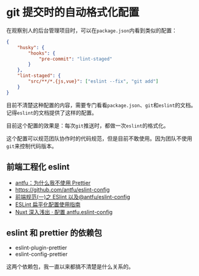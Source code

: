 # git 提交时的自动格式化配置

在观察别人的后台管理项目时，可以在`package.json`内看到类似的配置：

```json
{
	"husky": {
		"hooks": {
			"pre-commit": "lint-staged"
		}
	},
	"lint-staged": {
		"src/**/*.{js,vue}": ["eslint --fix", "git add"]
	}
}
```

目前不清楚这种配置的内容，需要专门看看`package.json`、`git`和`eslint`的文档。记得`eslint`的文档提供了这样的配置。

目前这个配置的效果是：每次`git`推送时，都做一次`eslint`的格式化。

这个配置可以规范团队协作时的代码规范，但是目前不敢使用。因为团队不使用`git`来控制代码版本。

## 前端工程化 eslint

- [antfu：为什么我不使用 Prettier](https://antfu.me/posts/why-not-prettier-zh)
- https://github.com/antfu/eslint-config
- [前端规范(一)之 ESlint 以及@antfu/eslint-config](https://blog.csdn.net/weixin_42424283/article/details/128806611)
- [ESLint 扁平化配置使用指南](https://juejin.cn/post/7282606413841580091)
- [Nuxt 深入浅出 · 配置 antfu.eslint-config](https://juejin.cn/post/7338074027281104936)

## eslint 和 prettier 的依赖包

- eslint-plugin-prettier
- eslint-config-prettier

这两个依赖包，我一直以来都搞不清楚是什么关系的。
